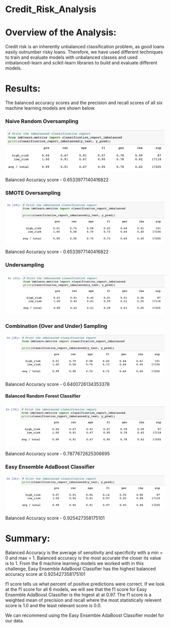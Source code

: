 # Credit_Risk_Analysis

# Overview of the Analysis:
Credit risk is an inherently unbalanced classification problem, as good loans easily outnumber risky loans. Therefore, we have used different techniques to train and evaluate models with unbalanced classes and used imbalanced-learn and scikit-learn libraries to build and evaluate different models.

# Results:
The balanced accuracy scores and the precision and recall scores of all six machine learning models are shown below. 

### Naive Random Oversampling

![photo1](Images/photo1.png)

Balanced Accuracy score - 0.6533977140416822

### SMOTE Oversampling

![photo2](Images/photo2.png)

Balanced Accuracy score - 0.6533977140416822

### Undersampling

![photo3](Images/photo3.png)

### Combination (Over and Under) Sampling

![photo4](Images/photo4.png)

Balanced Accuracy score - 0.6400726134353378

#### Balanced Random Forest Classifier

![photo5](Images/photo5.png)

Balanced Accuracy score - 0.7877672625306695

### Easy Ensemble AdaBoost Classifier

![photo6](Images/photo6.png)

Balanced Accuracy score - 0.925427358175101

# Summary:
Balanced Accuracy is the average of sensitivity and specificity with a min = 0 and max = 1. Balanced accuracy is the most accurate the closer its value is to 1. From the 6 machine learning models we worked with in this challenge, Easy Ensemble AdaBoost Classifier has the highest balanced accuracy score at 0.925427358175101

f1 score tells us what percent of positive predictions were correct. If we look at the f1 score for all 6 models, we will see that the f1 score for Easy Ensemble AdaBoost Classifier is the higest at at 0.97. The f1 score is a weighted mean of precision and recall where the most statistically relevent score is 1.0 and the least relevant score is 0.0.

We can recommend using the Easy Ensemble AdaBoost Classifier model for our data.
